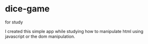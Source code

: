 # dice-game
for study

I created this simple app while studying how to manipulate html using javascript or the dom manipulation.
